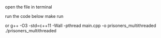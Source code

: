 open the file in terminal

run the code below
make run

or
g++ -O3 -std=c++11 -Wall -pthread main.cpp -o prisoners_multithreaded
./prisoners_multithreaded
